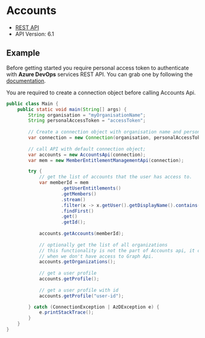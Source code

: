 # Accounts

- [REST API](https://docs.microsoft.com/en-us/rest/api/azure/devops/account/accounts/list?view=azure-devops-rest-6.1)
- API Version: 6.1

## Example

Before getting started you require personal access token to authenticate with **Azure DevOps** services REST API.
You can grab one by following the [documentation](https://docs.microsoft.com/en-us/azure/devops/organizations/accounts/use-personal-access-tokens-to-authenticate?WT.mc_id=docs-github-dbrown&view=azure-devops&tabs=preview-page).

You are required to create a connection object before calling Accounts Api.

```java
public class Main {
    public static void main(String[] args) {
        String organisation = "myOrganisationName";
        String personalAccessToken = "accessToken";
        
        // Create a connection object with organisation name and personal access token.
        var connection = new Connection(organisation, personalAccessToken);
    
        // call API with default connection object;
        var accounts = new AccountsApi(connection);
        var mem = new MemberEntitlementManagementApi(connection);

        try {
            // get the list of accounts that the user has access to.
            var memberId = mem
                    .getUserEntitlements()
                    .getMembers()
                    .stream()
                    .filter(x -> x.getUser().getDisplayName().contains("my-name"))
                    .findFirst()
                    .get()
                    .getId();
            
            accounts.getAccounts(memberId);
            
            // optionally get the list of all organizations
            // this functionality is not the part of Accounts api, it can be considered as a helper method to list the organizations
            // when we don't have access to Graph Api.
            accounts.getOrganizations();
            
            // get a user profile
            accounts.getProfile();
            
            // get a user profile with id
            accounts.getProfile("user-id");

        } catch (ConnectionException | AzDException e) {
            e.printStackTrace();
        }
    }
}
```

